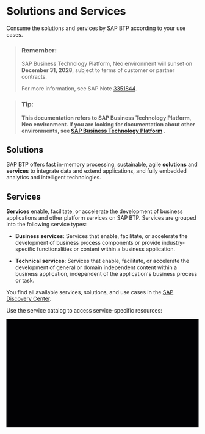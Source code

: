 <!-- loio7613d9ce711e1014839a8273b0e91070 -->

# Solutions and Services

Consume the solutions and services by SAP BTP according to your use cases.

> ### Remember:  
> SAP Business Technology Platform, Neo environment will sunset on **December 31, 2028**, subject to terms of customer or partner contracts.
> 
> For more information, see SAP Note [3351844](https://me.sap.com/notes/3351844).

> ### Tip:  
> **This documentation refers to SAP Business Technology Platform, Neo environment. If you are looking for documentation about other environments, see [SAP Business Technology Platform](https://help.sap.com/docs/btp/sap-business-technology-platform/sap-business-technology-platform?version=Cloud) .**



<a name="loio7613d9ce711e1014839a8273b0e91070__section_wjx_ksq_jlb"/>

## Solutions

SAP BTP offers fast in-memory processing, sustainable, agile **solutions** and **services** to integrate data and extend applications, and fully embedded analytics and intelligent technologies. 



<a name="loio7613d9ce711e1014839a8273b0e91070__section_zkj_fmh_qmb"/>

## Services

**Services** enable, facilitate, or accelerate the development of business applications and other platform services on SAP BTP. Services are grouped into the following service types:

-   **Business services**: Services that enable, facilitate, or accelerate the development of business process components or provide industry-specific functionalities or content within a business application.

-   **Technical services**: Services that enable, facilitate, or accelerate the development of general or domain independent content within a business application, independent of the application's business process or task.




You find all available services, solutions, and use cases in the [SAP Discovery Center](https://discovery-center.cloud.sap/#/viewServices). 

Use the service catalog to access service-specific resources:

![](images/DiscoveryCenter_ServiceDocumentation_cff0a49.gif)

